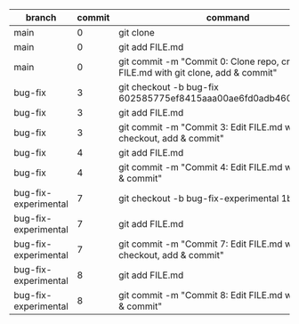 | branch               | commit | command                                                                           |
|----------------------|--------|-----------------------------------------------------------------------------------|
| main                 | 0      | git clone <URL>                                                                   |
| main                 | 0      | git add FILE.md                                                                   |
| main                 | 0      | git commit -m "Commit 0: Clone repo, create FILE.md with git clone, add & commit" |
| bug-fix              | 3      | git checkout -b bug-fix 602585775ef8415aaa00ae6fd0adb460221e69d9                  |
| bug-fix              | 3      | git add FILE.md                                                                   |
| bug-fix              | 3      | git commit -m "Commit 3: Edit FILE.md with git checkout, add & commit"            |
| bug-fix              | 4      | git add FILE.md                                                                   |
| bug-fix              | 4      | git commit -m "Commit 4: Edit FILE.md with git add & commit"                      |
| bug-fix-experimental | 7      | git checkout -b bug-fix-experimental 1b72ca1                                      |
| bug-fix-experimental | 7      | git add FILE.md                                                                   |
| bug-fix-experimental | 7      | git commit -m "Commit 7: Edit FILE.md with git checkout, add & commit"            |
| bug-fix-experimental | 8      | git add FILE.md                                                                   |
| bug-fix-experimental | 8      | git commit -m "Commit 8: Edit FILE.md with git add & commit"                      |